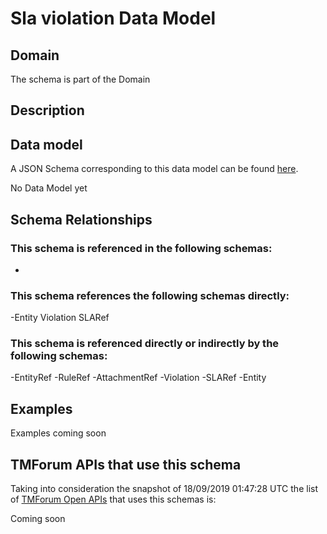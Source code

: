 # Sla violation Data Model

## Domain

The  schema is part of the  Domain

## Description



## Data model

A JSON Schema corresponding to this data model can be found
[here](https://github.com/tmforum-rand/schemas/blob/master/EngagedParty/SLAViolation.schema.json).

No Data Model yet

## Schema Relationships

### This schema is referenced in the following schemas:

-

### This schema references the following schemas directly:

-Entity
Violation
SLARef

### This schema is referenced directly or indirectly by the following schemas:

-EntityRef
-RuleRef
-AttachmentRef
-Violation
-SLARef
-Entity



## Examples

Examples coming soon

## TMForum APIs that use this schema

Taking into consideration the snapshot of 18/09/2019 01:47:28 UTC the list of [TMForum Open APIs](https://www.tmforum.org/open-apis/) that uses this schemas is:

Coming soon